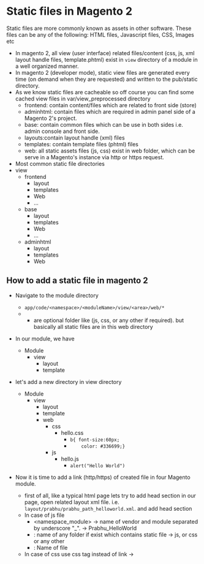 Static files in Magento 2
=========================

Static files are more commonly known as assets in other software. These files can be any of the following:  HTML files, Javascript files, CSS, Images etc

- In magento 2, all view (user interface) related files/content (css, js, xml layout handle files, template.phtml) exist in `view` directory of a module in a well organized manner.
- In magento 2 (developer mode), static view files are generated every time (on demand when they are requested) and written to the pub/static directory.
- As we know static files are cacheable so off course you can find some cached view files in var/view_preprocessed directory
    - frontend: contain content/files which are related to front side (store)
    - adminhtml: contain files which are required in admin panel side of a Magento 2's project.
    - base: contain common files which can be use in both sides i.e. admin console and front side.
    - layouts:contain layout handle (xml) files
    - templates: contain template files (phtml) files
    - web: all static assets files (js, css) exist in web folder, which can be serve in a Magento's instance via http or https request.
- Most common static file directories
- view
    - frontend
        - layout
        - templates
        - Web
        - ...
    - base
        - layout
        - templates
        - Web
        - ...
    - adminhtml
        - layout
        - templates
        - Web

How to add a static file in magento 2
-----
- Navigate to the module directory 
    - `app/code/<namespace>/<moduleName>/view/<area>/web/*`
    - * are optional folder like (js, css, or any other if required). but basically all static files are in this web directory 
- In our module, we have 
    - Module
        - view
            - layout
            - template
- let's add a new directory in view directory
    - Module
        - view
            - layout
            - template
            - web
                - css
                    - hello.css
                        - `b{ font-size:60px;`
                        - `    color: #336699;}`
                - js
                    - hello.js
                        - `alert("Hello World")`

- Now it is time to add a link (http/https) of created file in four Magento module.
	- first of all, like a typical html page lets try to add head section in our page, open related layout xml file. i.e. `layout/prabhu/prabhu_path_helloworld.xml`. and add head section
	- In case of js file <link src="<namespace_module>::<folder>/<file>.js" />
	    - <namespace_module> -> name of vendor and module separated by underscore "_". -> Prabhu_HelloWorld
	    - <folder>: name of any folder if exist which contains static file -> js, or css or any other
	    - <file>: Name of file
    - In case of css use css tag instead of link -> <css src="<namespace_module>::<folder>/<file>.css">






